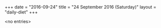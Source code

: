 +++
date = "2016-09-24"
title = "24 September 2016 (Saturday)"
layout = "daily-diet"
+++

<p>&lt;no entries&gt;</p>